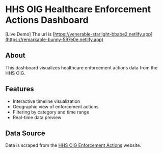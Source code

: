 # HHS OIG Healthcare Enforcement Actions Dashboard

[Live Demo] The url is [https://venerable-starlight-bbabe2.netlify.app](https://remarkable-bunny-597e0e.netlify.app)

## About
This dashboard visualizes healthcare enforcement actions data from the HHS OIG.

## Features
- Interactive timeline visualization
- Geographic view of enforcement actions
- Filtering by category and time range
- Real-time data preview

## Data Source
Data is scraped from the [HHS OIG Enforcement Actions](https://oig.hhs.gov/fraud/enforcement/) website.
